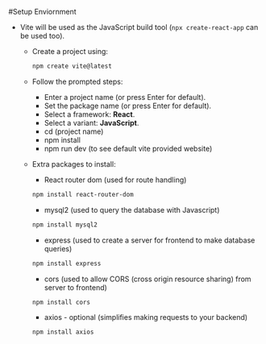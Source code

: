 #Setup Enviornment
  - Vite will be used as the JavaScript build tool (`npx create-react-app` can be used too).
  
    - Create a project using:
      ```bash
      npm create vite@latest
      ```
    - Follow the prompted steps:
  
      - Enter a project name (or press Enter for default).
      - Set the package name (or press Enter for default).
      - Select a framework: **React**.
      - Select a variant: **JavaScript**.
      - cd (project name)
      - npm install
      - npm run dev (to see default vite provided website)
  
    - Extra packages to install:
      - React router dom (used for route handling)
      ```bash
      npm install react-router-dom
      ```
      - mysql2 (used to query the database with Javascript)
      ```bash
      npm install mysql2
      ```
      - express (used to create a server for frontend to make database queries)
      ```bash
      npm install express
      ```
      - cors (used to allow CORS (cross origin resource sharing) from server to frontend)
      ```bash
      npm install cors
      ```
      - axios - optional (simplifies making requests to your backend)
      ```bash
      npm install axios
      ```
